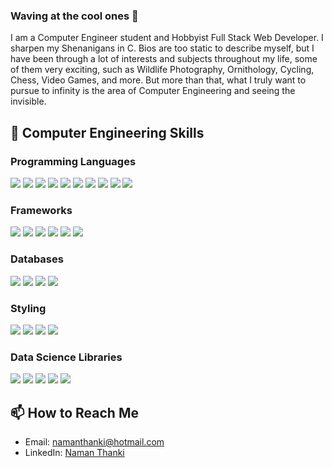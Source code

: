 ### Waving at the cool ones 👋
I am a Computer Engineer student and Hobbyist Full Stack Web Developer. I sharpen my Shenanigans in C. Bios are too static to describe myself, but I have been through a lot of interests and subjects throughout my life, some of them very exciting, such as Wildlife Photography, Ornithology, Cycling, Chess, Video Games, and more. But more than that, what I truly want to pursue to infinity is the area of Computer Engineering and seeing the invisible.

## 💼 Computer Engineering Skills

### Programming Languages
![](https://img.shields.io/badge/Language-C-informational?style=flat&logo=c&logoColor=white&color=6831e0)
![](https://img.shields.io/badge/Language-C++-informational?style=flat&logo=c%2B%2B&logoColor=white&color=6831e0)
![](https://img.shields.io/badge/Language-Java-informational?style=flat&logo=java&logoColor=white&color=6831e0)
![](https://img.shields.io/badge/Language-JavaScript-informational?style=flat&logo=javascript&logoColor=white&color=6831e0)
![](https://img.shields.io/badge/Language-PHP-informational?style=flat&logo=php&logoColor=white&color=6831e0)
![](https://img.shields.io/badge/Language-Python-informational?style=flat&logo=python&logoColor=white&color=6831e0)
![](https://img.shields.io/badge/Language-Dart-informational?style=flat&logo=dart&logoColor=white&color=6831e0)
![](https://img.shields.io/badge/Language-CSharp-informational?style=flat&logo=csharp&logoColor=white&color=6831e0)
![](https://img.shields.io/badge/Script-NodeJS-informational?style=flat&logo=node.js&logoColor=white&color=6831e0)
![](https://img.shields.io/badge/Script-Bash-informational?style=flat&logo=gnu-bash&logoColor=white&color=6831e0)

### Frameworks
![](https://img.shields.io/badge/Framework-React-informational?style=flat&logo=react&logoColor=white&color=6831e0)
![](https://img.shields.io/badge/Framework-Express-informational?style=flat&logo=express&logoColor=white&color=6831e0)
![](https://img.shields.io/badge/Framework-Laravel-informational?style=flat&logo=laravel&logoColor=white&color=6831e0)
![](https://img.shields.io/badge/Framework-.NET-informational?style=flat&logo=dotnet&logoColor=white&color=6831e0)
![](https://img.shields.io/badge/Tools-Next.js-informational?style=flat&logo=next.js&logoColor=white&color=6831e0)
![](https://img.shields.io/badge/Framework-Flutter-informational?style=flat&logo=flutter&logoColor=white&color=6831e0)

### Databases
![](https://img.shields.io/badge/DB-MongoDB-informational?style=flat&logo=mongodb&logoColor=white&color=6831e0)
![](https://img.shields.io/badge/DB-MySQL-informational?style=flat&logo=mysql&logoColor=white&color=6831e0)
![](https://img.shields.io/badge/DB-Oracle-informational?style=flat&logo=oracle&logoColor=white&color=6831e0)
![](https://img.shields.io/badge/DB-PostgreSQL-informational?style=flat&logo=postgresql&logoColor=white&color=6831e0)

### Styling
![](https://img.shields.io/badge/Style-CSS-informational?style=flat&logo=css3&logoColor=white&color=6831e0)
![](https://img.shields.io/badge/Style-Bootstrap-informational?style=flat&logo=bootstrap&logoColor=white&color=6831e0)
![](https://img.shields.io/badge/Style-MaterialUI-informational?style=flat&logo=material-ui&logoColor=white&color=6831e0)
![](https://img.shields.io/badge/Style-AntDesign-informational?style=flat&logo=ant-design&logoColor=white&color=6831e0)

### Data Science Libraries
![](https://img.shields.io/badge/Library-NumPy-informational?style=flat&logo=numpy&logoColor=white&color=6831e0)
![](https://img.shields.io/badge/Library-Pandas-informational?style=flat&logo=pandas&logoColor=white&color=6831e0)
![](https://img.shields.io/badge/Library-ScikitLearn-informational?style=flat&logo=scikit-learn&logoColor=white&color=6831e0)
![](https://img.shields.io/badge/Library-Matplotlib-informational?style=flat&logo=matplotlib&logoColor=white&color=6831e0)
![](https://img.shields.io/badge/Library-Seaborn-informational?style=flat&logo=seaborn&logoColor=white&color=6831e0)

## 📫 How to Reach Me
- Email: [namanthanki@hotmail.com](mailto:namanthanki@hotmail.com)
- LinkedIn: [Naman Thanki](https://www.linkedin.com/in/namanthanki)
